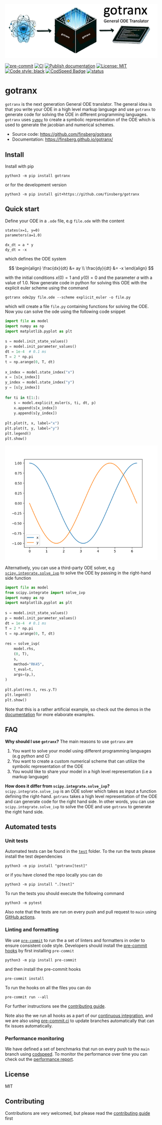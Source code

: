 ![_](docs/_static/logo.png)

[![pre-commit](https://github.com/finsberg/gotranx/actions/workflows/pre-commit.yml/badge.svg)](https://github.com/finsberg/gotranx/actions/workflows/pre-commit.yml)
[![CI](https://github.com/finsberg/gotranx/actions/workflows/main.yml/badge.svg)](https://github.com/finsberg/gotranx/actions/workflows/main.yml)
[![Publish documentation](https://github.com/finsberg/gotranx/actions/workflows/deploy_docs.yml/badge.svg)](https://finsberg.github.io/gotranx)
[![License: MIT](https://img.shields.io/badge/License-MIT-yellow.svg)](https://opensource.org/licenses/MIT)
[![Code style: black](https://img.shields.io/badge/code%20style-black-000000.svg)](https://github.com/psf/black)
[![CodSpeed Badge](https://img.shields.io/endpoint?url=https://codspeed.io/badge.json)](https://codspeed.io/finsberg/gotranx)
[![status](https://joss.theoj.org/papers/40dc8d8287c6188eaab8149ed3bfe60b/status.svg)](https://joss.theoj.org/papers/40dc8d8287c6188eaab8149ed3bfe60b)

# gotranx

`gotranx` is the next generation General ODE translator. The general idea is that you write your ODE in a high level markup language and use `gotranx` to generate code for solving the ODE in different programming languages.  `gotranx` uses [`sympy`](https://www.sympy.org/en/index.html) to create a symbolic representation of the ODE which is used to generate the jacobian and numerical schemes.

- Source code: https://github.com/finsberg/gotranx
- Documentation: https://finsberg.github.io/gotranx/


## Install
Install with pip
```
python3 -m pip install gotranx
```
or for the development version
```
python3 -m pip install git+https://github.com/finsberg/gotranx
```

## Quick start
Define your ODE in a `.ode` file, e.g `file.ode` with the content
```
states(x=1, y=0)
parameters(a=1.0)

dx_dt = a * y
dy_dt = -x
```
which defines the ODE system

$$
\begin{align}
\frac{dx}{dt} &= ay \\
\frac{dy}{dt} &= -x
\end{align}
$$

with the initial conditions $x(0) = 1$ and $y(0) = 0$ and the parameter $a$ with a value of 1.0. Now generate code in python for solving this ODE with the explicit euler scheme using the command
```
gotranx ode2py file.ode --scheme explicit_euler -o file.py
```
which will create a file `file.py` containing functions for solving the ODE. Now you can solve the ode using the following code snippet

```python
import file as model
import numpy as np
import matplotlib.pyplot as plt

s = model.init_state_values()
p = model.init_parameter_values()
dt = 1e-4  # 0.1 ms
T = 2 * np.pi
t = np.arange(0, T, dt)

x_index = model.state_index("x")
x = [s[x_index]]
y_index = model.state_index("y")
y = [s[y_index]]

for ti in t[1:]:
    s = model.explicit_euler(s, ti, dt, p)
    x.append(s[x_index])
    y.append(s[y_index])

plt.plot(t, x, label="x")
plt.plot(t, y, label="y")
plt.legend()
plt.show()
```
![_](docs/_static/quick_start.png)

Alternatively, you can use a third-party ODE solver, e.g [`scipy.integrate.solve_ivp`](https://docs.scipy.org/doc/scipy/reference/generated/scipy.integrate.solve_ivp.html) to solve the ODE by passing in the right-hand side function

```python
import file as model
from scipy.integrate import solve_ivp
import numpy as np
import matplotlib.pyplot as plt

s = model.init_state_values()
p = model.init_parameter_values()
dt = 1e-4  # 0.1 ms
T = 2 * np.pi
t = np.arange(0, T, dt)

res = solve_ivp(
    model.rhs,
    (0, T),
    s,
    method="RK45",
    t_eval=t,
    args=(p,),
)

plt.plot(res.t, res.y.T)
plt.legend()
plt.show()
```

Note that this is a rather artificial example, so check out the demos in the [documentation](https://finsberg.github.io/gotranx/) for more elaborate examples.

## FAQ

**Why should I use `gotranx`?**
The main reasons to use `gotranx` are

1. You want to solve your model using different programming languages (e.g python and C)
2. You want to create a custom numerical scheme that can utilize the symbolic representation of the ODE
3. You would like to share your model in a high level representation (i.e a markup language)


**How does it differ from `scipy.integrate.solve_ivp`?**
`scipy.integrate.solve_ivp` is an ODE solver which takes as input a function defining the right-hand. `gotranx` takes a high level representation of the ODE and can generate code for the right hand side. In other words, you can use `scipy.integrate.solve_ivp` to solve the ODE and use `gotranx` to generate the right hand side.


## Automated tests

### Unit tests
Automated tests can be found in the [`test`](https://github.com/finsberg/gotranx/tree/main/tests) folder. To the run the tests please install the test dependencies
```
python3 -m pip install "gotranx[test]"
```
or if you have cloned the repo locally you can do
```
python3 -m pip install ".[test]"
```
To run the tests you should execute the following command
```
python3 -m pytest
```
Also note that the tests are run on every push and pull request to `main` using [GitHub actions](https://github.com/finsberg/gotranx/actions).

### Linting and formatting
We use [`pre-commit`](https://pre-commit.com) to run the a set of linters and formatters in order to ensure consistent code style. Developers should install the [pre-commit hooks](https://github.com/finsberg/gotranx/blob/main/.pre-commit-config.yaml) by first installing `pre-commit`
```
python3 -m pip install pre-commit
```
and then install the pre-commit hooks
```
pre-commit install
```
To run the hooks on all the files you can do
```
pre-commit run --all
```
For further instructions see the [contributing guide](https://finsberg.github.io/gotranx/CONTRIBUTING.html).

Note also the we run all hooks as a part of our [continuous integration](https://github.com/finsberg/gotranx/actions/workflows/pre-commit.yml), and we are also using [pre-commit.ci](https://pre-commit.ci) to update branches automatically that can fix issues automatically.

### Performance monitoring
We have defined a set of benchmarks that run on every push to the `main` branch using [codspeed](https://codspeed.io). To monitor the performance over time you can check out the [performance report](https://codspeed.io/finsberg/gotranx).


## License
MIT

## Contributing
Contributions are very welcomed, but please read the [contributing guide](https://finsberg.github.io/gotranx/CONTRIBUTING.html) first
